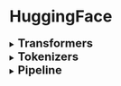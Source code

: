 <h1 id="huggingface">HuggingFace</h1>

<div style='width:1000px;margin:auto'>

<details><summary> <b style="font-size:20px">Transformers</b></summary><ul>

<details><summary>How to use <b>transformers</b> library</summary>
<a href="./0_notebooks/02_transformers.html">notebook</a>
</details>

<details><summary>Using <b>BERT</b>/<b>DistilBERT</b> as Embeddings [Arabic/English]</summary>
Use BERT for embedding and sklearn model after it.
<a href="./0_notebooks/A_Visual_Notebook_to_Using_BERT_for_the_First_Time.html"><b >notebook</b></a><br>
<a href="./0_notebooks/3.03. Generating BERT embedding .html"><b >Another Detailed Notebook</b></a>
<br>
<a href="./0_notebooks/3.04. Extracting embeddings from all encoder layers of BERT.html"><b >Extract Embedding from any encoder in Bert</b></a>
</details>

<details><summary>Fine-tune BERT for Text Classification</summary>
<a href="./0_notebooks/3.06. Text classification.html"><b >notebook</b></a><br>
<a href="./0_notebooks/BERT_Fine_Tuning_Sentence_Classification_DR.html"><b >notebook</b></a></details>

<details><summary>BERT on Question-Answering</summary>
<a href="./0_notebooks/3.09. Q&A with finetuned BERT .html"><b >notebook</b></a><br></details>

<details><summary>Extract Embeddings from <b>Albert</b> </summary>
<a href="./0_notebooks/4.03. Extracting embeddings with ALBERT.html"><b >notebook</b></a><br></details>

<details><summary>Extract Embeddings from <b>RoBERTa</b> </summary>
<a href="./0_notebooks/4.05. Exploring the RoBERTa tokenizer .html"><b >notebook</b></a><br></details>

<details><summary>How to use M-BERT</summary>
<a href="./0_notebooks/7.01. Understanding multilingual BERT .html"><b >notebook</b></a><br><br></details>

<details><summary>Get Embedding of Sentence with SentenceBERT</summary>
<a href="./0_notebooks/8.03. Exploring sentence-transformers library .html"><b >notebook</b></a><br><br></details>

<details><summary>Cosine Similarity for SentenceBERT</summary>
<a href="./0_notebooks/8.05. Computing sentence similarity .html"><b >notebook</b></a><br><br></details>

<details><summary>Text Summarization with BART</summary>
<a href="./0_notebooks/9.05. Performing text summarization with BART .html"><b >notebook</b></a><br><br></details>

<a href="./0_notebooks/transformer_on_text_classification.html"><b>Different Arch. for text classification problem</b></a>
</ul></details>



<details><summary> <b style="font-size:20px">Tokenizers</b></summary><ul>
 <b>BERT</b>/<b>DistilBERT</b>/<b>Electra</b> uses <i>WordPiece</i>.<br>
 <b>XLNet</b> uses <i>SentencePiece</i>.<br>
 <b>GPT-2</b>/<b>Roberta</b> uses <i>Byte-level BPE</i>.<br><br>
<li><details><summary><b>WordPiece</b></summary><pre><code>from transformers import BertTokenizer
tokenizer = BertTokenizer.from_pretrained("bert-base-uncased")
tokenizer.tokenize("I have a new GPU!")
# ['i', 'have', 'a', 'new', 'gp', '##u', '!']
</code></pre>
</details></li>
<li><details><summary><b>SentencePiece</b></summary><pre><code>import transformers as ppb
tokenizer = ppb.XLNetTokenizer.from_pretrained('xlnet-base-cased')
tokenizer.tokenize("Don't you love transformers? We pretty sure you do.")
# ['▁Don',
# "'",
# 't',
# '▁you',
# '▁love',
# '▁transform',
# 'ers',
# '?',
# '▁We',
# '▁pretty',
# '▁sure',
# '▁you',
# '▁do',
# '.']
</code></pre>
</details></li>
<li><details><summary><b>Byte-level BPE</b></summary><pre><code>import transformers as ppb
tokenizer = ppb.GPT2Tokenizer.from_pretrained('gpt2')
tokenizer.tokenize("This is a simple to be tokenized.")
# ['This', 'Ġis', 'Ġa', 'Ġsimple', 'Ġto', 'Ġbe', 'Ġtoken', 'ized', '.']
</code></pre>
</details></li>

<li><details><summary>Any <b>other unlist model</b></summary><pre><code>import transformers as ppb

tokenizer = ppb.AutoTokenizer.from_pretrained("asafaya/bert-mini-arabic")
tokenizer.tokenize("كيف حالك اليوم؟ و حال أولادك يا عمر")
# ['كيف', 'حال', '##ك', 'اليوم', '؟', 'و', 'حال', 'اولاد', '##ك', 'يا', 'عمر']
</code></pre>
</details></li>

<li><details><summary>Build <b>Custom Tokenizer</b></summary>
<a href="https://huggingface.co/docs/tokenizers/python/latest/quicktour.html">Quicktour [huggingface's docs]</a><br>
<a href="https://huggingface.co/docs/tokenizers/python/latest/pipeline.html"><b>Normalization</b>, <b>Pre-Tokenization</b>, The <b>Model</b>, and <b>Post-Processing</b></a><br>
<a href="./0_notebooks/01_training_tokenizers.html">Custom Tokenizer</a>

</details></li>
</ul></details>

<details><summary> <b style="font-size:20px">Pipeline</b></summary><ul>

<details><summary>How to use <b>pipelines</b> [ner, sent_ana, text_extraction, ...]</summary>
<a href="./0_notebooks/03_pipelines.html">notebook</a>
</details>
</ul></details>

</div>